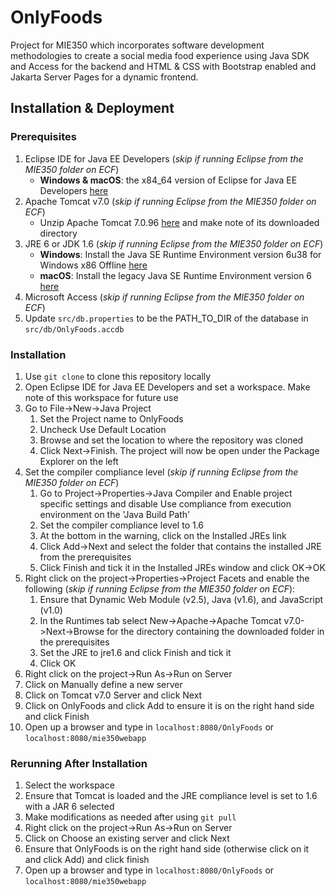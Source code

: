 # OnlyFoods

Project for MIE350 which incorporates software development methodologies to create a social media food experience using Java SDK and Access for the backend and HTML & CSS with Bootstrap enabled and Jakarta Server Pages for a dynamic frontend. 

## **Installation & Deployment**

### **Prerequisites**

1. Eclipse IDE for Java EE Developers (*skip if running Eclipse from the MIE350 folder on ECF*)
   - **Windows & macOS**: the x84_64 version of Eclipse for Java EE Developers [here](https://www.eclipse.org/downloads/packages/release/luna/r/eclipse-ide-java-ee-developers)
2. Apache Tomcat v7.0 (*skip if running Eclipse from the MIE350 folder on ECF*)
   - Unzip Apache Tomcat 7.0.96 [here](https://archive.apache.org/dist/tomcat/tomcat-7/v7.0.96/bin/apache-tomcat-7.0.96.zip) and make note of its downloaded directory
3. JRE 6 or JDK 1.6 (*skip if running Eclipse from the MIE350 folder on ECF*)
   - **Windows**: Install the Java SE Runtime Environment version 6u38 for Windows x86 Offline [here](https://www.oracle.com/java/technologies/javase-java-archive-javase6-downloads.html)
   - **macOS**: Install the legacy Java SE Runtime Environment version 6 [here](https://updates.cdn-apple.com/2019/cert/041-88384-20191011-3d8da658-dca4-4a5b-b67c-26e686876403/JavaForOSX.dmg)
4. Microsoft Access (*skip if running Eclipse from the MIE350 folder on ECF*)
5. Update `src/db.properties` to be the PATH_TO_DIR of the database in `src/db/OnlyFoods.accdb`

### **Installation**

1. Use `git clone` to clone this repository locally
2. Open Eclipse IDE for Java EE Developers and set a workspace. Make note of this workspace for future use
3. Go to File->New->Java Project
   1. Set the Project name to OnlyFoods
   2. Uncheck Use Default Location
   3. Browse and set the location to where the repository was cloned
   4. Click Next->Finish. The project will now be open under the Package Explorer on the left
4. Set the compiler compliance level (*skip if running Eclipse from the MIE350 folder on ECF*)
   1. Go to Project->Properties->Java Compiler and Enable project specific settings and disable Use compliance from execution environment on the 'Java Build Path'
   2. Set the compiler compliance level to 1.6
   3. At the bottom in the warning, click on the Installed JREs link
   4. Click Add->Next and select the folder that contains the installed JRE from the prerequisites
   5. Click Finish and tick it in the Installed JREs window and click OK->OK
5. Right click on the project->Properties->Project Facets and enable the following (*skip if running Eclipse from the MIE350 folder on ECF*): 
   1. Ensure that Dynamic Web Module (v2.5), Java (v1.6), and JavaScript (v1.0)
   2. In the Runtimes tab select New->Apache->Apache Tomcat v7.0->Next->Browse for the directory containing the downloaded folder in the prerequisites
   3. Set the JRE to jre1.6 and click Finish and tick it
   4. Click OK
6. Right click on the project->Run As->Run on Server
7. Click on Manually define a new server
8. Click on Tomcat v7.0 Server and click Next
9. Click on OnlyFoods and click Add to ensure it is on the right hand side and click Finish
10. Open up a browser and type in `localhost:8080/OnlyFoods` or `localhost:8080/mie350webapp`

### **Rerunning After Installation**

1. Select the workspace
2. Ensure that Tomcat is loaded and the JRE compliance level is set to 1.6 with a JAR 6 selected
3. Make modifications as needed after using `git pull`
4. Right click on the project->Run As->Run on Server
5. Click on Choose an existing server and click Next
6. Ensure that OnlyFoods is on the right hand side (otherwise click on it and click Add) and click finish
7. Open up a browser and type in `localhost:8080/OnlyFoods` or `localhost:8080/mie350webapp`